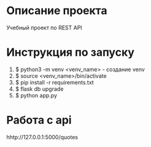 # Описание проекта

Учебный проект по REST API

# Инструкция по запуску

1. $ python3 -m venv <venv_name> - создание venv
2. $ source <venv_name>/bin/activate
3. $ pip install -r requirements.txt
4. $ flask db upgrade
5. $ python app.py

# Работа с api
hhtp://127.0.0.1:5000/quotes